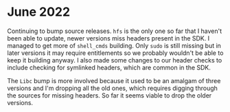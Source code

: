 # June 2022

Continuing to bump source releases. `hfs` is the only one so far that I haven't been able to update, newer versions miss headers present in the SDK. I managed to get more of `shell_cmds` building. Only `sudo` is still missing but in later versions it may require entitlements so we probably wouldn't be able to keep it building anyway. I also made some changes to our header checks to include checking for symlinked headers, which are common in the SDK.

The `Libc` bump is more involved because it used to be an amalgam of three versions and I'm dropping all the old ones, which requires digging through the sources for missing headers. So far it seems viable to drop the older versions.
